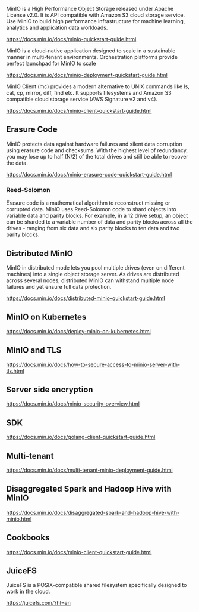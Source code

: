 


MinIO is a High Performance Object Storage released under Apache License v2.0. It is API compatible with Amazon S3 cloud storage service. Use MinIO to build high performance infrastructure for machine learning, analytics and application data workloads.


https://docs.min.io/docs/minio-quickstart-guide.html

MinIO is a cloud-native application designed to scale in a sustainable manner in multi-tenant environments. Orchestration platforms provide perfect launchpad for MinIO to scale

https://docs.min.io/docs/minio-deployment-quickstart-guide.html

MinIO Client (mc) provides a modern alternative to UNIX commands like ls, cat, cp, mirror, diff, find etc. It supports filesystems and Amazon S3 compatible cloud storage service (AWS Signature v2 and v4).

https://docs.min.io/docs/minio-client-quickstart-guide.html

## Erasure Code

MinIO protects data against hardware failures and silent data corruption using erasure code and checksums. With the highest level of redundancy, you may lose up to half (N/2) of the total drives and still be able to recover the data.

https://docs.min.io/docs/minio-erasure-code-quickstart-guide.html

### Reed-Solomon

Erasure code is a mathematical algorithm to reconstruct missing or corrupted data. MinIO uses Reed-Solomon code to shard objects into variable data and parity blocks. For example, in a 12 drive setup, an object can be sharded to a variable number of data and parity blocks across all the drives - ranging from six data and six parity blocks to ten data and two parity blocks.


## Distributed MinIO

MinIO in distributed mode lets you pool multiple drives (even on different machines) into a single object storage server. As drives are distributed across several nodes, distributed MinIO can withstand multiple node failures and yet ensure full data protection.


https://docs.min.io/docs/distributed-minio-quickstart-guide.html

## MinIO on Kubernetes

https://docs.min.io/docs/deploy-minio-on-kubernetes.html

## MinIO and TLS

https://docs.min.io/docs/how-to-secure-access-to-minio-server-with-tls.html

## Server side encryption

https://docs.min.io/docs/minio-security-overview.html

## SDK
https://docs.min.io/docs/golang-client-quickstart-guide.html

## Multi-tenant
https://docs.min.io/docs/multi-tenant-minio-deployment-guide.html

## Disaggregated Spark and Hadoop Hive with MinIO

https://docs.min.io/docs/disaggregated-spark-and-hadoop-hive-with-minio.html

## Cookbooks

https://docs.min.io/docs/minio-client-quickstart-guide.html

## JuiceFS

JuiceFS is a POSIX-compatible shared filesystem specifically designed to work in the cloud.

https://juicefs.com/?hl=en

